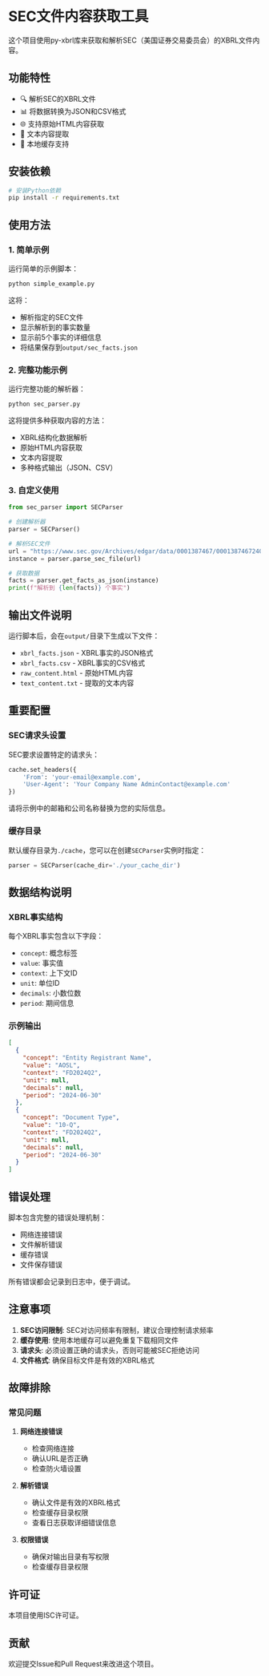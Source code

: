# SEC文件内容获取工具

这个项目使用py-xbrl库来获取和解析SEC（美国证券交易委员会）的XBRL文件内容。

## 功能特性

- 🔍 解析SEC的XBRL文件
- 📊 将数据转换为JSON和CSV格式
- 🌐 支持原始HTML内容获取
- 📝 文本内容提取
- 💾 本地缓存支持

## 安装依赖

```bash
# 安装Python依赖
pip install -r requirements.txt
```

## 使用方法

### 1. 简单示例

运行简单的示例脚本：

```bash
python simple_example.py
```

这将：
- 解析指定的SEC文件
- 显示解析到的事实数量
- 显示前5个事实的详细信息
- 将结果保存到`output/sec_facts.json`

### 2. 完整功能示例

运行完整功能的解析器：

```bash
python sec_parser.py
```

这将提供多种获取内容的方法：
- XBRL结构化数据解析
- 原始HTML内容获取
- 文本内容提取
- 多种格式输出（JSON、CSV）

### 3. 自定义使用

```python
from sec_parser import SECParser

# 创建解析器
parser = SECParser()

# 解析SEC文件
url = "https://www.sec.gov/Archives/edgar/data/0001387467/000138746724000073/aosl-20240630.htm"
instance = parser.parse_sec_file(url)

# 获取数据
facts = parser.get_facts_as_json(instance)
print(f"解析到 {len(facts)} 个事实")
```

## 输出文件说明

运行脚本后，会在`output/`目录下生成以下文件：

- `xbrl_facts.json` - XBRL事实的JSON格式
- `xbrl_facts.csv` - XBRL事实的CSV格式
- `raw_content.html` - 原始HTML内容
- `text_content.txt` - 提取的文本内容

## 重要配置

### SEC请求头设置

SEC要求设置特定的请求头：

```python
cache.set_headers({
    'From': 'your-email@example.com',
    'User-Agent': 'Your Company Name AdminContact@example.com'
})
```

请将示例中的邮箱和公司名称替换为您的实际信息。

### 缓存目录

默认缓存目录为`./cache`，您可以在创建`SECParser`实例时指定：

```python
parser = SECParser(cache_dir='./your_cache_dir')
```

## 数据结构说明

### XBRL事实结构

每个XBRL事实包含以下字段：

- `concept`: 概念标签
- `value`: 事实值
- `context`: 上下文ID
- `unit`: 单位ID
- `decimals`: 小数位数
- `period`: 期间信息

### 示例输出

```json
[
  {
    "concept": "Entity Registrant Name",
    "value": "AOSL",
    "context": "FD2024Q2",
    "unit": null,
    "decimals": null,
    "period": "2024-06-30"
  },
  {
    "concept": "Document Type",
    "value": "10-Q",
    "context": "FD2024Q2",
    "unit": null,
    "decimals": null,
    "period": "2024-06-30"
  }
]
```

## 错误处理

脚本包含完整的错误处理机制：

- 网络连接错误
- 文件解析错误
- 缓存错误
- 文件保存错误

所有错误都会记录到日志中，便于调试。

## 注意事项

1. **SEC访问限制**: SEC对访问频率有限制，建议合理控制请求频率
2. **缓存使用**: 使用本地缓存可以避免重复下载相同文件
3. **请求头**: 必须设置正确的请求头，否则可能被SEC拒绝访问
4. **文件格式**: 确保目标文件是有效的XBRL格式

## 故障排除

### 常见问题

1. **网络连接错误**
   - 检查网络连接
   - 确认URL是否正确
   - 检查防火墙设置

2. **解析错误**
   - 确认文件是有效的XBRL格式
   - 检查缓存目录权限
   - 查看日志获取详细错误信息

3. **权限错误**
   - 确保对输出目录有写权限
   - 检查缓存目录权限

## 许可证

本项目使用ISC许可证。

## 贡献

欢迎提交Issue和Pull Request来改进这个项目。 